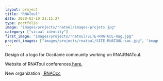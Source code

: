 ```yaml
---
layout: project
title: "RNAToul"
date: 2020-03-10 21:11:27
type: portfolio
image: "images/projects/rnatoul/images-projets.jpg"
category: ["visual identity"]
first_image: "images/projects/rnatoul/SITE-RNATOUL-mug.jpg"
project_images: ["images/projects/rnatoul/SITE-RNATOUL-sac.jpg", "images/projects/rnatoul/SITE-RNATOUL-ecran.jpg", "images/projects/rnatoul/SITE-RNATOUL-livrets.jpg"]
---
```


Design of a logo for Occitanie community working on RNA:RNAToul.

Website of RNAToul conferences<a href="https://rnatoul.sciencesconf.org/"> here. </a>

New organization :<a href="https://rnaocc.sciencesconf.org/"> RNAOcc</a>
